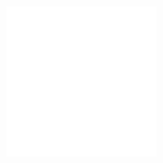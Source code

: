 ![](/Notatki/Semestr%203/Fizyka%203.1/Labolatoria/Labolatoria%200/Przykładowe%20sprawozdanie.pdf)
![](/Notatki/Semestr%203/Fizyka%203.1/Labolatoria/Labolatoria%200/Przykładowe%20sprawozdanie%20(1).pdf)
